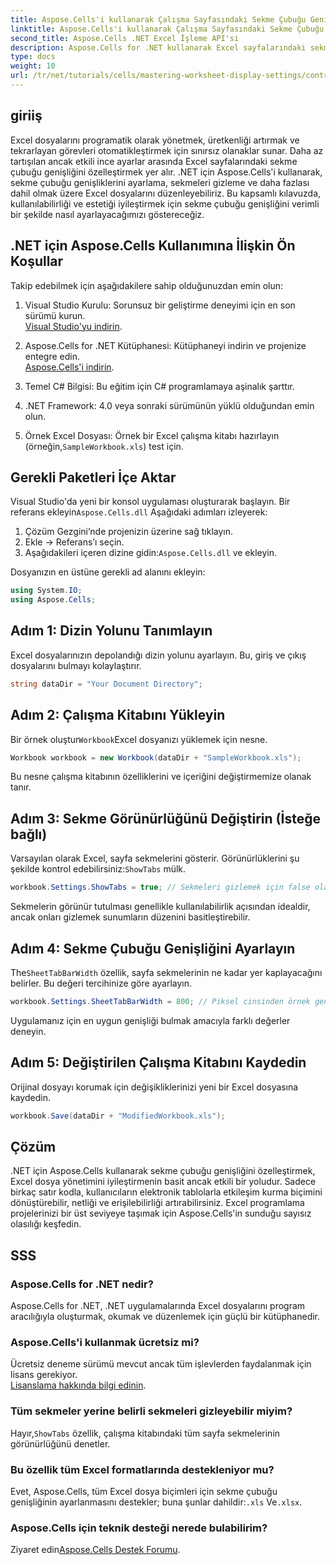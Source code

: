 ```yaml
---
title: Aspose.Cells'i kullanarak Çalışma Sayfasındaki Sekme Çubuğu Genişliğini Kontrol Etme
linktitle: Aspose.Cells'i kullanarak Çalışma Sayfasındaki Sekme Çubuğu Genişliğini Kontrol Etme
second_title: Aspose.Cells .NET Excel İşleme API'si
description: Aspose.Cells for .NET kullanarak Excel sayfalarındaki sekme çubuğu genişliğini kolayca ayarlamayı ve kontrol etmeyi öğrenin. Özelleştirilmiş ayarlarla elektronik tablo gezintisini ve estetiğini geliştirmek için adım adım kılavuzumuzu izleyin.
type: docs
weight: 10
url: /tr/net/tutorials/cells/mastering-worksheet-display-settings/controlling-tab-bar-width/
---
```

## giriiş

Excel dosyalarını programatik olarak yönetmek, üretkenliği artırmak ve tekrarlayan görevleri otomatikleştirmek için sınırsız olanaklar sunar. Daha az tartışılan ancak etkili ince ayarlar arasında Excel sayfalarındaki sekme çubuğu genişliğini özelleştirmek yer alır. .NET için Aspose.Cells'i kullanarak, sekme çubuğu genişliklerini ayarlama, sekmeleri gizleme ve daha fazlası dahil olmak üzere Excel dosyalarını düzenleyebiliriz. Bu kapsamlı kılavuzda, kullanılabilirliği ve estetiği iyileştirmek için sekme çubuğu genişliğini verimli bir şekilde nasıl ayarlayacağımızı göstereceğiz.

## .NET için Aspose.Cells Kullanımına İlişkin Ön Koşullar

Takip edebilmek için aşağıdakilere sahip olduğunuzdan emin olun:

1. Visual Studio Kurulu: Sorunsuz bir geliştirme deneyimi için en son sürümü kurun.  
   [Visual Studio'yu indirin](https://visualstudio.microsoft.com/).

2. Aspose.Cells for .NET Kütüphanesi: Kütüphaneyi indirin ve projenize entegre edin.  
   [Aspose.Cells'i indirin](https://releases.aspose.com/cells/net/).

3. Temel C# Bilgisi: Bu eğitim için C# programlamaya aşinalık şarttır.

4. .NET Framework: 4.0 veya sonraki sürümünün yüklü olduğundan emin olun.

5.  Örnek Excel Dosyası: Örnek bir Excel çalışma kitabı hazırlayın (örneğin,`SampleWorkbook.xls`) test için.

## Gerekli Paketleri İçe Aktar
 Visual Studio'da yeni bir konsol uygulaması oluşturarak başlayın. Bir referans ekleyin`Aspose.Cells.dll` Aşağıdaki adımları izleyerek:

1. Çözüm Gezgini’nde projenizin üzerine sağ tıklayın.
2. Ekle → Referans’ı seçin.
3.  Aşağıdakileri içeren dizine gidin:`Aspose.Cells.dll` ve ekleyin.

Dosyanızın en üstüne gerekli ad alanını ekleyin:

```csharp
using System.IO;
using Aspose.Cells;
```

## Adım 1: Dizin Yolunu Tanımlayın
Excel dosyalarınızın depolandığı dizin yolunu ayarlayın. Bu, giriş ve çıkış dosyalarını bulmayı kolaylaştırır.

```csharp
string dataDir = "Your Document Directory";
```

## Adım 2: Çalışma Kitabını Yükleyin
 Bir örnek oluştur`Workbook`Excel dosyanızı yüklemek için nesne.

```csharp
Workbook workbook = new Workbook(dataDir + "SampleWorkbook.xls");
```

Bu nesne çalışma kitabının özelliklerini ve içeriğini değiştirmemize olanak tanır.

## Adım 3: Sekme Görünürlüğünü Değiştirin (İsteğe bağlı)
 Varsayılan olarak Excel, sayfa sekmelerini gösterir. Görünürlüklerini şu şekilde kontrol edebilirsiniz:`ShowTabs` mülk.

```csharp
workbook.Settings.ShowTabs = true; // Sekmeleri gizlemek için false olarak ayarlayın
```

Sekmelerin görünür tutulması genellikle kullanılabilirlik açısından idealdir, ancak onları gizlemek sunumların düzenini basitleştirebilir.

## Adım 4: Sekme Çubuğu Genişliğini Ayarlayın
 The`SheetTabBarWidth` özellik, sayfa sekmelerinin ne kadar yer kaplayacağını belirler. Bu değeri tercihinize göre ayarlayın.

```csharp
workbook.Settings.SheetTabBarWidth = 800; // Piksel cinsinden örnek genişlik
```

Uygulamanız için en uygun genişliği bulmak amacıyla farklı değerler deneyin.

## Adım 5: Değiştirilen Çalışma Kitabını Kaydedin
Orijinal dosyayı korumak için değişikliklerinizi yeni bir Excel dosyasına kaydedin.

```csharp
workbook.Save(dataDir + "ModifiedWorkbook.xls");
```

## Çözüm

.NET için Aspose.Cells kullanarak sekme çubuğu genişliğini özelleştirmek, Excel dosya yönetimini iyileştirmenin basit ancak etkili bir yoludur. Sadece birkaç satır kodla, kullanıcıların elektronik tablolarla etkileşim kurma biçimini dönüştürebilir, netliği ve erişilebilirliği artırabilirsiniz. Excel programlama projelerinizi bir üst seviyeye taşımak için Aspose.Cells'in sunduğu sayısız olasılığı keşfedin.

## SSS

### Aspose.Cells for .NET nedir?
Aspose.Cells for .NET, .NET uygulamalarında Excel dosyalarını program aracılığıyla oluşturmak, okumak ve düzenlemek için güçlü bir kütüphanedir.

### Aspose.Cells'i kullanmak ücretsiz mi?
Ücretsiz deneme sürümü mevcut ancak tüm işlevlerden faydalanmak için lisans gerekiyor.  
[Lisanslama hakkında bilgi edinin](https://purchase.aspose.com/buy).

### Tüm sekmeler yerine belirli sekmeleri gizleyebilir miyim?
 Hayır,`ShowTabs` özellik, çalışma kitabındaki tüm sayfa sekmelerinin görünürlüğünü denetler.

### Bu özellik tüm Excel formatlarında destekleniyor mu?
 Evet, Aspose.Cells, tüm Excel dosya biçimleri için sekme çubuğu genişliğinin ayarlanmasını destekler; buna şunlar dahildir:`.xls` Ve`.xlsx`.

### Aspose.Cells için teknik desteği nerede bulabilirim?
 Ziyaret edin[Aspose.Cells Destek Forumu](https://forum.aspose.com/c/cells/9).
